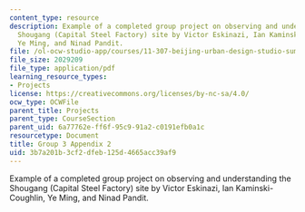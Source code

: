 ```yaml
---
content_type: resource
description: Example of a completed group project on observing and understanding the
  Shougang (Capital Steel Factory) site by Victor Eskinazi, Ian Kaminski-Coughlin,
  Ye Ming, and Ninad Pandit.
file: /ol-ocw-studio-app/courses/11-307-beijing-urban-design-studio-summer-2008/3b7a201b3cf2dfeb125d4665acc39af9_group3_appendix2.pdf
file_size: 2029209
file_type: application/pdf
learning_resource_types:
- Projects
license: https://creativecommons.org/licenses/by-nc-sa/4.0/
ocw_type: OCWFile
parent_title: Projects
parent_type: CourseSection
parent_uid: 6a77762e-ff6f-95c9-91a2-c0191efb0a1c
resourcetype: Document
title: Group 3 Appendix 2
uid: 3b7a201b-3cf2-dfeb-125d-4665acc39af9
---
```

Example of a completed group project on observing and understanding the Shougang (Capital Steel Factory) site by Victor Eskinazi, Ian Kaminski-Coughlin, Ye Ming, and Ninad Pandit.